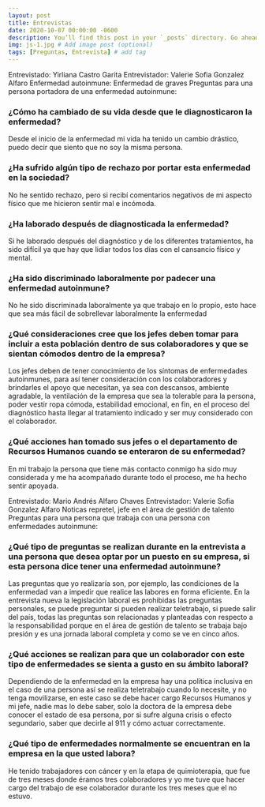```yaml
---
layout: post
title: Entrevistas
date: 2020-10-07 00:00:00 -0600
description: You’ll find this post in your `_posts` directory. Go ahead and edit it and re-build the site to see your changes. # Add post description (optional)
img: js-1.jpg # Add image post (optional)
tags: [Preguntas, Entrevista] # add tag
---
```

Entrevistado: Yirliana Castro Garita 
Entrevistador: Valerie Sofia Gonzalez Alfaro 
Enfermedad autoinmune: Enfermedad de graves 
Preguntas para una persona portadora de una enfermedad autoinmune:
### ¿Cómo ha cambiado de su vida desde que le diagnosticaron la enfermedad? 
Desde el inicio de la enfermedad mi vida ha tenido un cambio drástico, puedo decir que siento que no soy la misma persona.
### ¿Ha sufrido algún tipo de rechazo por portar esta enfermedad en la sociedad? 
No he sentido rechazo, pero si recibí comentarios negativos de mi aspecto físico que me hicieron sentir mal e incómoda.
### ¿Ha laborado después de diagnosticada la enfermedad? 
Si he laborado después del diagnóstico y de los diferentes tratamientos, ha sido difícil ya que hay que lidiar todos los días con el cansancio físico y mental.
### ¿Ha sido discriminado laboralmente por padecer una enfermedad autoinmune? 
No he sido discriminada laboralmente ya que trabajo en lo propio, esto hace que sea más fácil de sobrellevar laboralmente la enfermedad
### ¿Qué consideraciones cree que los jefes deben tomar para incluir a esta población dentro de sus colaboradores y que se sientan cómodos dentro de la empresa? 
Los jefes deben de tener conocimiento de los síntomas de enfermedades autoinmunes, para así tener consideración con los colaboradores y brindarles el apoyo que necesitan, ya sea con descansos, ambiente agradable, la ventilación de la empresa que sea la tolerable para la persona, poder vestir ropa cómoda, estabilidad emocional, en fin, en el proceso del diagnóstico hasta llegar al tratamiento indicado y ser muy considerado con el colaborador.
### ¿Qué acciones han tomado sus jefes o el departamento de Recursos Humanos cuando se enteraron de su enfermedad? 
En mi trabajo la persona que tiene más contacto conmigo ha sido muy considerada y me ha acompañado durante todo el proceso, me ha hecho sentir apoyada.

Entrevistado: Mario Andrés Alfaro Chaves 
Entrevistador: Valerie Sofia Gonzalez Alfaro 
Noticas repretel, jefe en el área de gestión de talento 
Preguntas para una persona que trabaja con una persona con enfermedades autoinmune:
### ¿Qué tipo de preguntas se realizan durante en la entrevista a una persona que desea optar por un puesto en su empresa, si esta persona dice tener una enfermedad autoinmune?
Las preguntas que yo realizaría son, por ejemplo, las condiciones de la enfermedad van a impedir que realice las labores en forma eficiente. En la entrevista nueva la legislación laboral es prohibidas las preguntas personales, se puede preguntar si pueden realizar teletrabajo, si puede salir del país, todas las preguntas son relacionadas y planteadas con respecto a la responsabilidad porque en el área de gestión de talento se trabaja bajo presión y es una jornada laboral completa y como se ve en cinco años. 
### ¿Qué acciones se realizan para que un colaborador con este tipo de enfermedades se sienta a gusto en su ámbito laboral?
Dependiendo de la enfermedad en la empresa hay una política inclusiva en el caso de una persona así se realiza teletrabajo cuando lo necesite, y no tenga movilizarse, en este caso se debe hacer cargo Recursos Humanos y mi jefe, nadie mas lo debe saber, solo la doctora de la empresa debe conocer el estado de esa persona, por si sufre alguna crisis o efecto segundario, saber que decirle al 911 y cómo actuar correctamente.
### ¿Qué tipo de enfermedades normalmente se encuentran en la empresa en la que usted labora?
He tenido trabajadores con cáncer y en la etapa de quimioterapia, que fue de tres meses donde éramos tres colaboradores y yo me tuve que hacer cargo del trabajo de ese colaborador durante los tres meses que el no estuvo. 
